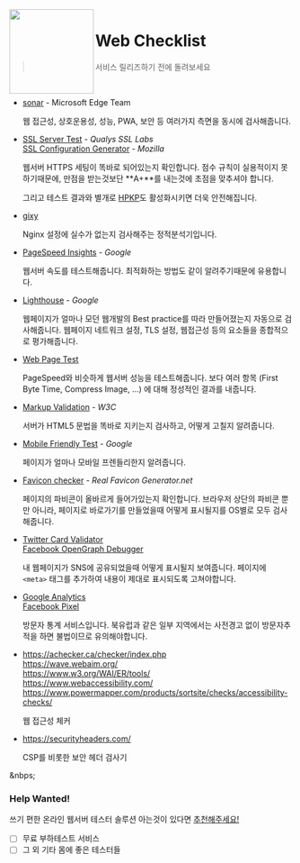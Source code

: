 <img height=150px align=left src="http://resources.tugg.com/wp-content/uploads/2014/01/Icon-CampaignChecklist.png">

Web Checklist
========
> 서비스 릴리즈하기 전에 돌려보세요

&nbsp;

-   [sonar](https://sonarwhal.com/scanner/) - Microsoft Edge Team

    웹 접근성, 상호운용성, 성능, PWA, 보안 등 여러가지 측면을 동시에
    검사해줍니다.

-   [SSL Server Test](https://www.ssllabs.com/ssltest) - *Qualys SSL Labs* \
    [SSL Configuration Generator](https://mozilla.github.io/server-side-tls/ssl-config-generator/) - *Mozilla*

    웹서버 HTTPS 세팅이 똑바로 되어있는지 확인합니다. 점수 규칙이 실용적이지
    못하기때문에, 만점을 받는것보단 **A+**를 내는것에 초점을 맞추셔야 합니다.

    그리고 테스트 결과와 별개로 [HPKP]도 활성화시키면 더욱 안전해집니다.

-   [gixy](https://github.com/yandex/gixy)

    Nginx 설정에 실수가 없는지 검사해주는 정적분석기입니다.

-   [PageSpeed Insights](https://developers.google.com/speed/pagespeed/insights) - *Google*

    웹서버 속도를 테스트해줍니다. 최적화하는 방법도 같이 알려주기때문에
    유용합니다.

-   [Lighthouse](https://github.com/GoogleChrome/lighthouse) - *Google*

    웹페이지가 얼마나 모던 웹개발의 Best practice를 따라 만들어졌는지
    자동으로 검사해줍니다. 웹페이지 네트워크 설정, TLS 설정, 웹접근성 등의
    요소들을 종합적으로 평가해줍니다.

-   [Web Page Test](http://www.webpagetest.org/)

    PageSpeed와 비슷하게 웹서버 성능을 테스트해줍니다. 보다 여러 항목 (First
    Byte Time, Compress Image, ...) 에 대해 정성적인 결과를 내줍니다.

-   [Markup Validation](https://validator.w3.org) - *W3C*

    서버가 HTML5 문법을 똑바로 지키는지 검사하고, 어떻게 고칠지 알려줍니다.

-   [Mobile Friendly Test](https://www.google.com/webmasters/tools/mobile-friendly) - *Google*

    페이지가 얼마나 모바일 프렌들리한지 알려줍니다.

-   [Favicon checker](https://realfavicongenerator.net/favicon_checker) - *Real Favicon Generator.net*

    페이지의 파비콘이 올바르게 들어가있는지 확인합니다. 브라우저 상단의 파비콘
    뿐만 아니라, 페이지로 바로가기를 만들었을때 어떻게 표시될지를 OS별로 모두
    검사해줍니다.

-   [Twitter Card Validator](https://cards-dev.twitter.com/validator) \
    [Facebook OpenGraph Debugger](https://developers.facebook.com/tools/debug/)

    내 웹페이지가 SNS에 공유되었을때 어떻게 표시될지 보여줍니다. 페이지에
    `<meta>` 태그를 추가하여 내용이 제대로 표시되도록 고쳐야합니다.

-   [Google Analytics](https://www.google.com/analytics/) \
    [Facebook Pixel](https://www.facebook.com/ads/manager/pixel/custom_audience_pixel/)

    방문자 통계 서비스입니다. 북유럽과 같은 일부 지역에서는 사전경고 없이
    방문자추적을 하면 불법이므로 유의해야합니다.

-   https://achecker.ca/checker/index.php \
    https://wave.webaim.org/ \
    https://www.w3.org/WAI/ER/tools/ \
    https://www.webaccessibility.com/ \
    https://www.powermapper.com/products/sortsite/checks/accessibility-checks/
    
    웹 접근성 체커

-   https://securityheaders.com/

    CSP를 비롯한 보안 헤더 검사기

[HPKP]: https://en.wikipedia.org/wiki/HTTP_Public_Key_Pinning

&nbps;

### Help Wanted!
쓰기 편한 온라인 웹서버 테스터 솔루션 아는것이 있다면
[추천해주세요!](https://github.com/simnalamburt/web-checklist/issues/new)

- [ ] 무료 부하테스트 서비스
- [ ] 그 외 기타 몸에 좋은 테스터들
